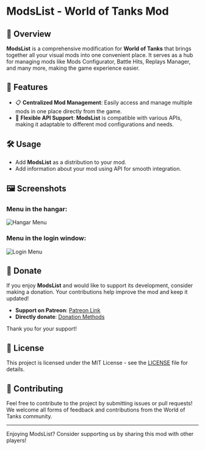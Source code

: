 ﻿# ModsList - World of Tanks Mod

## 🚀 Overview

**ModsList** is a comprehensive modification for **World of Tanks** that brings together all your visual mods into one convenient place. It serves as a hub for managing mods like Mods Configurator, Battle Hits, Replays Manager, and many more, making the game experience easier.

## 🌟 Features

- 📋 **Centralized Mod Management**: Easily access and manage multiple mods in one place directly from the game.
- 🔄 **Flexible API Support**: **ModsList** is compatible with various APIs, making it adaptable to different mod configurations and needs.

## 🛠️ Usage

- Add **ModsList** as a distribution to your mod.
- Add information about your mod using API for smooth integration.

## 🖼️ Screenshots

### Menu in the hangar:
![Hangar Menu](https://gitlab.com/wot-public-mods/mods-list/-/raw/master/resources/ui_preview_lobby.png)

### Menu in the login window:
![Login Menu](https://gitlab.com/wot-public-mods/mods-list/-/raw/master/resources/ui_preview_login.png)

## 💖 Donate

If you enjoy **ModsList** and would like to support its development, consider making a donation. Your contributions help improve the mod and keep it updated!

- **Support on Patreon**: [Patreon Link](https://www.patreon.com/poliroid)
- **Directly donate**: [Donation Methods](https://poliroid.me/donate/)

Thank you for your support!

## 📄 License

This project is licensed under the MIT License - see the [LICENSE](https://gitlab.com/wot-public-mods/mods-list/-/blob/master/LICENSE.md) file for details.

## 🤝 Contributing

Feel free to contribute to the project by submitting issues or pull requests! We welcome all forms of feedback and contributions from the World of Tanks community.

---

Enjoying ModsList? Consider supporting us by sharing this mod with other players!